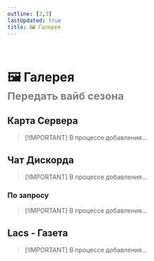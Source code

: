 ```yaml
---
outline: [2,3]
lastUpdated: true
title: 🖼️ Галерея
---
```


<Pill name="ML Create & Magic" link="./" icon="solar:archive-bold-duotone" color="#868dcc"  /> <br/>
 
# 🖼️ Галерея <br/> <span style="color: gray;"><sup>Передать вайб сезона</sup></span>

## Карта Сервера <iconify-icon icon="vscode-icons:file-type-minecraft" width=30px ></iconify-icon> 
> [!IMPORTANT] В процессе добавления...

<!-- ### "База Админов"

Жители базы:  -->

## Чат Дискорда <iconify-icon icon="logos:discord-icon"></iconify-icon>
> [!IMPORTANT] В процессе добавления...

### По запросу <iconify-icon icon="logos:discord-icon"></iconify-icon>
> [!IMPORTANT] В процессе добавления...

## Lacs - Газета <iconify-icon icon="logos:discord-icon"></iconify-icon>
> [!IMPORTANT] В процессе добавления...